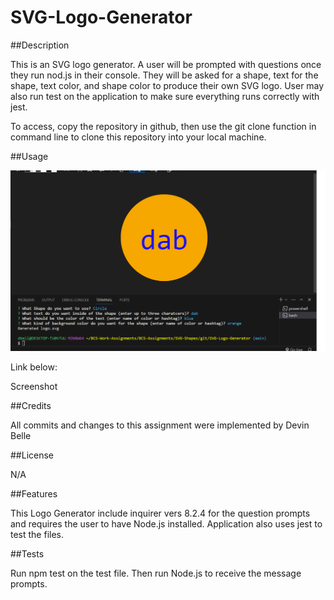 # SVG-Logo-Generator

##Description

This is an SVG logo generator. A user will be prompted with questions once they run nod.js in their console. They will be asked for a shape, text for the shape, text color, and shape color to produce their own SVG logo. User may also run test on the application to make sure everything runs correctly with jest.

To access, copy the repository in github, then use the git clone function in command line to clone this repository into your local machine.

##Usage

![Screenshot](screenshot.png)

Link below:

Screenshot

##Credits

All commits and changes to this assignment were implemented by Devin Belle

##License 

N/A

##Features

This Logo Generator include inquirer vers 8.2.4 for the question prompts and requires the user to have Node.js installed. Application also uses jest to test the files.

##Tests

Run npm test on the test file. Then run Node.js to receive the message prompts. 
